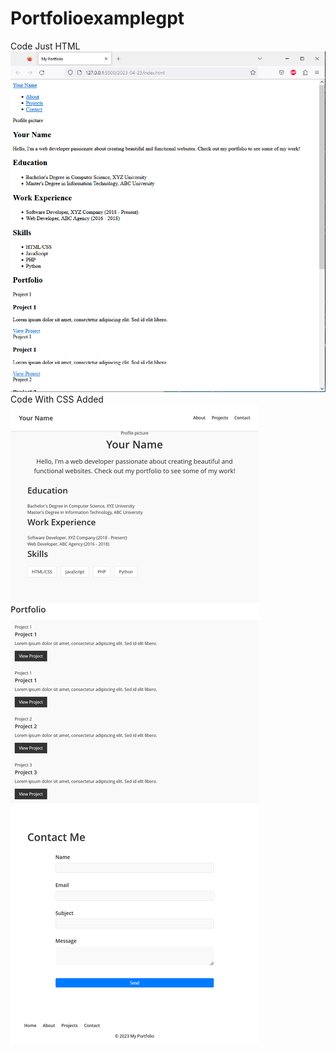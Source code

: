 # Portfolioexamplegpt

Code Just HTML
![website landing page](https://github.com/curiousabel/Portfolioexamplegpt/blob/main/justhtml.PNG)
Code With CSS Added
![website landing page](https://github.com/curiousabel/Portfolioexamplegpt/blob/main/withcss.png)
